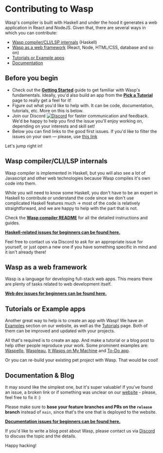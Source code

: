 # Contributing to Wasp

Wasp's compiler is built with Haskell and under the hood it generates a web application in React and NodeJS. Given that, there are several ways in which you can contribute:

- [Wasp compiler/CLI/LSP internals](#wasp-compilerclilsp-internals) (Haskell)
- [Wasp as a web framework](#wasp-as-a-web-framework) (React, Node, HTML/CSS, database and so on)
- [Tutorials or Example apps](#tutorials-or-example-apps)
- [Documentation](#documentation)

## Before you begin

- Check out the [**Getting Started**](https://wasp.sh/docs) guide to get familiar with Wasp's fundamentals. Ideally, you'd also build an app from the [**Pick a Tutorial**](https://wasp.sh/docs/tutorials/todo-app) page to really get a feel for it!
- Figure out what you'd like to help with. It can be code, documentation, tutorials, etc. More on this is below.
- Join our Discord [![**Discord**](https://img.shields.io/discord/686873244791210014?label=chat%20on%20discord)](https://discord.gg/rzdnErX) for faster communication and feedback. We'd be happy to help you find the issue you'll enjoy working on, depending on your interests and skill set!
- Below you can find links to the good first issues. If you'd like to filter the issues on your own — please, use [this link](https://github.com/wasp-lang/wasp/issues)

Let's jump right in!

## Wasp compiler/CLI/LSP internals

Wasp compiler is implemented in Haskell, but you will also see a lot of Javascript and other web technologies because Wasp compiles it's own code into them.

While you will need to know some Haskell, you don't have to be an expert in Haskell to contribute or understand the code since we don't use complicated Haskell features much -> most of the code is relatively straightforward, and we are happy to help with the part that is not.

Check the [**Wasp compiler README**](https://github.com/wasp-lang/wasp/blob/main/waspc/README.md) for all the detailed instructions and guides.

[**Haskell-related issues for beginners can be found here.**](https://github.com/wasp-lang/wasp/issues?q=is%3Aopen+is%3Aissue+label%3A%22good+first+issue%22+label%3Ahaskell)

Feel free to contact us via Discord to ask for an appropriate issue for yourself, or just open a new one if you have something specific in mind and it isn't already there!

## Wasp as a web framework

Wasp is a language for developing full-stack web apps. This means there are plenty of tasks related to web development itself.

[**Web dev issues for beginners can be found here.**](https://github.com/wasp-lang/wasp/issues?q=is%3Aopen+is%3Aissue+label%3A%22good+first+issue%22+label%3Awebdev)

## Tutorials or Example apps

Another great way to help is to create an app with Wasp! We have an [Examples](https://wasp.sh/docs/examples) section on our website, as well as the [Tutorials](https://wasp.sh/docs/tutorials/todo-app) page. Both of them can be improved and updated with your projects.

All that's required is to create an app. And make a tutorial or a blog post to help other people reproduce your work. Some prominent examples are: [Waspello](https://wasp.sh/blog/2021/12/02/waspello), [Waspleau](https://wasp.sh/blog/2022/01/27/waspleau), [It Wasps on My Machine](https://wasp.sh/blog/2022/09/05/dev-excuses-app-tutrial) and [To-Do app](https://wasp.sh/docs/tutorials/todo-app).

Or you can re-build your existing pet project with Wasp. That would be cool!

## Documentation & Blog

It may sound like the simplest one, but it's super valuable! If you've found an issue, a broken link or if something was unclear on our [website](https://wasp.sh/) - please, feel free to fix it :)

Please make sure to **base your feature branches and PRs on the `release` branch** instead of `main`, since that's the one that is deployed to the website.

[**Documentation issues for beginners can be found here.**](https://github.com/wasp-lang/wasp/issues?q=is%3Aopen+is%3Aissue+label%3A%22good+first+issue%22+label%3Adocumentation)

If you'd like to write a blog post about Wasp, please contact us via [Discord](https://discord.gg/zKFDFrsHa9) to discuss the topic and the details.

Happy hacking!
